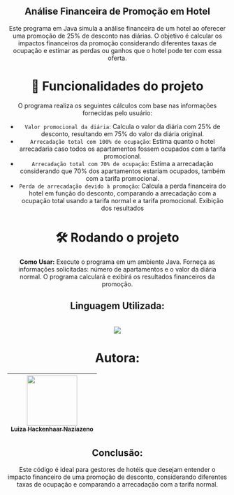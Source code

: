 <div align="center">

## Análise Financeira de Promoção em Hotel


Este programa em Java simula a análise financeira de um hotel ao oferecer uma promoção de 25% de desconto nas diárias. O objetivo é calcular os impactos financeiros da promoção considerando diferentes taxas de ocupação e estimar as perdas ou ganhos que o hotel pode ter com essa oferta.

# :hammer: Funcionalidades do projeto
O programa realiza os seguintes cálculos com base nas informações fornecidas pelo usuário:
- `Valor promocional da diária`: Calcula o valor da diária com 25% de desconto, resultando em 75% do valor da diária original.
- `Arrecadação total com 100% de ocupação`: Estima quanto o hotel arrecadaria caso todos os apartamentos fossem ocupados com a tarifa promocional.
- `Arrecadação total com 70% de ocupação`: Estima a arrecadação considerando que 70% dos apartamentos estariam ocupados, também com a tarifa promocional.
- `Perda de arrecadação devido à promoção`: Calcula a perda financeira do hotel em função do desconto, comparando a arrecadação com a ocupação total usando a tarifa normal e a tarifa promocional.
Exibição dos resultados

# 🛠️ Rodando o projeto
**Como Usar:**
Execute o programa em um ambiente Java.
Forneça as informações solicitadas: número de apartamentos e o valor da diária normal.
O programa calculará e exibirá os resultados financeiros da promoção.


## Linguagem Utilizada:
<div style="display: inline_block"><br>
<img src="https://img.shields.io/badge/Java-ED8B00?style=for-the-badge&logo=openjdk&logoColor=white" /> 

# Autora:

| [<img loading="lazy" src="https://avatars.githubusercontent.com/u/142232479?v=4" width=115><br><sub>Luiza Hackenhaar Naziazeno</sub>](https://github.com/luizahackenhaarnaziazeno)|
| :---: |

## Conclusão:  
Este código é ideal para gestores de hotéis que desejam entender o impacto financeiro de uma promoção de desconto, considerando diferentes taxas de ocupação e comparando a arrecadação com a tarifa normal.
